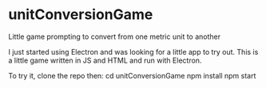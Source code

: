 # unitConversionGame
Little game prompting to convert from one metric unit to another

I just started using Electron and was looking for a little app to try out.
This is a little game written in JS and HTML and run with Electron.

To try it, clone the repo then:
 cd unitConversionGame
 npm install
 npm start
